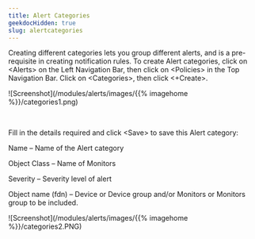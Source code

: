 ```yaml
---
title: Alert Categories
geekdocHidden: true
slug: alertcategories
---
```


Creating different categories lets you group different alerts, and is a pre-requisite in creating notification rules. To create Alert categories, click on \<Alerts> on the Left Navigation Bar, then click on \<Policies> in the Top Navigation Bar. Click on \<Categories>, then click <+Create>.

![Screenshot](/modules/alerts/images/{{% imagehome %}}/categories1.png)

&nbsp;

Fill in the details required and click \<Save> to save this Alert category: 

Name – Name of the Alert category

Object Class – Name of Monitors

Severity – Severity level of alert

Object name (fdn) – Device or Device group and/or Monitors or Monitors group to be included.

![Screenshot](/modules/alerts/images/{{% imagehome %}}/categories2.PNG)
